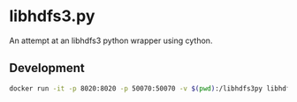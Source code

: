 # libhdfs3.py

An attempt at an libhdfs3 python wrapper using cython.

## Development

```bash
docker run -it -p 8020:8020 -p 50070:50070 -v $(pwd):/libhdfs3py libhdfs3
```
